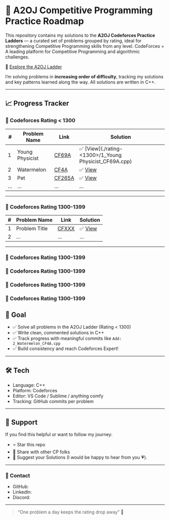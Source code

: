 # 🚀 A2OJ Competitive Programming Practice Roadmap

This repository contains my solutions to the **A2OJ Codeforces Practice Ladders** — a curated set of problems grouped by rating, ideal for strengthening Competitive Programming skills from any level.
CodeForces = A leading platform for Competitive Programming and algorithmic challenges.

🔗 [Explore the A2OJ Ladder](https://earthshakira.github.io/a2oj-clientside/server/Ladders.html)

I’m solving problems in **increasing order of difficulty**, tracking my solutions and key patterns learned along the way. All solutions are written in C++.

---

## 📈 Progress Tracker

### 🔹 Codeforces Rating < 1300

| # | Problem Name   | Link                                                         | Solution                              |
|---|----------------|--------------------------------------------------------------|---------------------------------------|
| 1 | Young Physicist  | [CF69A](https://codeforces.com/problemset/problem/69/A)   | ✅ [View](./rating-<1300>/1_Young Physicist_CF69A.cpp)   |
| 2 | Watermelon     | [CF4A](https://codeforces.com/problemset/problem/4/A)       | ✅ [View](./2_Watermelon_CF4A.cpp)    |
| 3 | Pet            | [CF265A](https://codeforces.com/problemset/problem/265/A)   | ✅ [View](./3_Pet_CF265A.cpp)         |
| … | …              | …                                                            | …                                     |

---

### 🔹 Codeforces Rating 1300-1399

| # | Problem Name   | Link                                                         | Solution                              |
|---|----------------|--------------------------------------------------------------|---------------------------------------|
| 1 | Problem Title  | [CFXXX](https://codeforces.com/problemset/problem/XXX)      | ✅ [View](./folder/file.cpp)          |
| 2 | …              | …                                                            | …                                     |

---

### 🔹 Codeforces Rating 1300-1399
### 🔹 Codeforces Rating 1300-1399
### 🔹 Codeforces Rating 1300-1399
### 🔹 Codeforces Rating 1300-1399

## 🧠 Goal

- ✅ Solve all problems in the A2OJ Ladder (Rating < 1300)
- ✅ Write clean, commented solutions in C++
- ✅ Track progress with meaningful commits like `Add: 2_Watermelon_CF4A.cpp`
- ✅ Build consistency and reach Codeforces Expert!

---

## 🛠️ Tech

- Language: C++
- Platform: Codeforces
- Editor: VS Code / Sublime / anything comfy
- Tracking: GitHub commits per problem

---

## 🌟 Support

If you find this helpful or want to follow my journey:
- ⭐ Star this repo
- 🔁 Share with other CP folks
- 🧠 Suggest your Solutions (I would be happy to hear from you 💗).

---

### 💬 Contact

- GitHub:
- LinkedIn: 
- Discord: 
---

> “One problem a day keeps the rating drop away” 🚀


